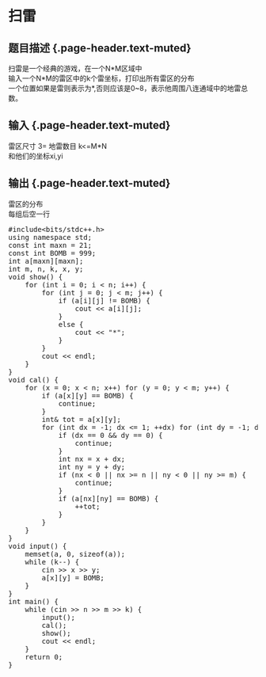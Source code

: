 # 扫雷

## 题目描述 {.page-header.text-muted}

<div class="content">
  扫雷是一个经典的游戏，在一个N*M区域中<br /> 输入一个N*M的雷区中的k个雷坐标，打印出所有雷区的分布<br /> 一个位置如果是雷则表示为*,否则应该是0~8，表示他周围八连通域中的地雷总数。
</div>

## 输入 {.page-header.text-muted}

<div class="content">
  雷区尺寸 3=<n m=&#8221;&#8221; <=&#8221;20&#8243;<br /> 地雷数目 k<=M*N<br /> 和他们的坐标xi,yi
</div>

## 输出 {.page-header.text-muted}

<div class="content">
  雷区的分布<br /> 每组后空一行
</div>

<pre class="EnlighterJSRAW" data-enlighter-language="cpp">#include&lt;bits/stdc++.h&gt;
using namespace std;
const int maxn = 21;
const int BOMB = 999;
int a[maxn][maxn];
int m, n, k, x, y;
void show() {
    for (int i = 0; i &lt; n; i++) {
        for (int j = 0; j &lt; m; j++) {
            if (a[i][j] != BOMB) {
                cout &lt;&lt; a[i][j];
            }
            else {
                cout &lt;&lt; "*";
            }
        }
        cout &lt;&lt; endl;
    }
}
void cal() {
    for (x = 0; x &lt; n; x++) for (y = 0; y &lt; m; y++) {
        if (a[x][y] == BOMB) {
            continue;
        }
        int& tot = a[x][y];
        for (int dx = -1; dx &lt;= 1; ++dx) for (int dy = -1; dy &lt;= 1; ++dy) {
            if (dx == 0 && dy == 0) {
                continue;
            }
            int nx = x + dx;
            int ny = y + dy;
            if (nx &lt; 0 || nx &gt;= n || ny &lt; 0 || ny &gt;= m) {
                continue;
            }
            if (a[nx][ny] == BOMB) {
                ++tot;
            }
        }
    }
}
void input() {
    memset(a, 0, sizeof(a));
    while (k--) {
        cin &gt;&gt; x &gt;&gt; y;
        a[x][y] = BOMB;
    }
}
int main() {
    while (cin &gt;&gt; n &gt;&gt; m &gt;&gt; k) {
        input();
        cal();
        show();
        cout &lt;&lt; endl;
    }
    return 0;
}
</pre>

&nbsp;
